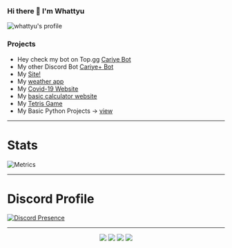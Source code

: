 ### Hi there 👋 I'm Whattyu

![whattyu's profile](https://komarev.com/ghpvc/?username=whattyu&color=blueviolet)

### Projects
- Hey check my bot on Top.gg [Cariye Bot](https://top.gg/bot/750966495462555700)
- My other Discord Bot [Cariye+ Bot](https://top.gg/bot/849663572308918343)
- My [Site!](https://whattyu.vercel.app/)
- My [weather app](https://weather-whattyu.vercel.app/)
- My [Covid-19 Website](https://covid-19-tracker.whattyu.repl.co/)
- My [basic calculator website](https://calculate.whattyu.repl.co)
- My [Tetris Game](https://tetris-game.whattyu.repl.co/)
- My Basic Python Projects -> [view](https://github.com/whattyu/Python-Projects)

---

# Stats
![Metrics](https://metrics.lecoq.io/whattyu?template=classic&isocalendar=1&languages=1&stars=1&people=1&achievements=1&lines=1&pagespeed=1&isocalendar.duration=half-year&languages.limit=8&languages.sections=most-used&languages.colors=github&languages.threshold=0%25&languages.indepth=false&languages.recent.load=300&languages.recent.days=14&stars.limit=4&people.limit=24&people.size=28&people.types=followers%2C%20following&people.identicons=false&people.shuffle=false&achievements.threshold=C&achievements.secrets=true&achievements.limit=0&pagespeed.url=.user.website&pagespeed.detailed=false&pagespeed.screenshot=false&config.timezone=Africa%2FCairo&config.twemoji=true)

---

# Discord Profile
[![Discord Presence](https://discord.c99.nl/widget/theme-3/496328012741214208.png)](https://discord.com/users/496328012741214208)

---

<p align="center">
 <a href="https://discord.com/users/496328012741214208" target"blank_"><img src="https://img.shields.io/badge/Discord%20-7289DA.svg?&style=for-the-badge&logo=discord&logoColor=white"></a>
  <a href="https://www.github.com/whattyu" target"blank_"><img src="https://img.shields.io/badge/GitHub%20-191717.svg?&style=for-the-badge&logo=github&logoColor=white"></a>
 <a href="https://www.instagram.com/atatolgadln" target"blank_"><img src="https://img.shields.io/badge/INSTAGRAM%20-DC3175.svg?&style=for-the-badge&logo=instagram&logoColor=white"></a>
 <a href="https://open.spotify.com/user/cu57r3p9d29xbqdk4x31yip0o" target"blank_"><img src="https://img.shields.io/badge/Spotify-%231DB954.svg?&style=for-the-badge&logo=spotify&logoColor=white"></a>
